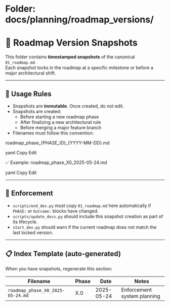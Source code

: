 # Folder: docs/planning/roadmap_versions/

# 🧭 Roadmap Version Snapshots

This folder contains **timestamped snapshots** of the canonical `01_roadmap.md`.  
Each snapshot locks in the roadmap at a specific milestone or before a major architectural shift.

---

## 📂 Usage Rules

- Snapshots are **immutable**. Once created, do not edit.
- Snapshots are created:
  - Before starting a new roadmap phase
  - After finalizing a new architectural rule
  - Before merging a major feature branch
- Filenames must follow this convention:

roadmap_phase_{PHASE_ID}_{YYYY-MM-DD}.md

yaml
Copy
Edit

✅ Example:
roadmap_phase_X0_2025-05-24.md

yaml
Copy
Edit

---

## 📌 Enforcement

- `scripts/end_dev.py` must copy `01_roadmap.md` here automatically if `PHASE:` or `Outcome:` blocks have changed.
- `scripts/update_docs.py` should include this snapshot creation as part of its lifecycle.
- `start_dev.py` should warn if the current roadmap does not match the last locked version.

---

## 📋 Index Template (auto-generated)

When you have snapshots, regenerate this section:

| Filename                         | Phase | Date       | Notes                          |
|----------------------------------|-------|------------|--------------------------------|
| `roadmap_phase_X0_2025-05-24.md`| X.0   | 2025-05-24 | Enforcement system planning    |